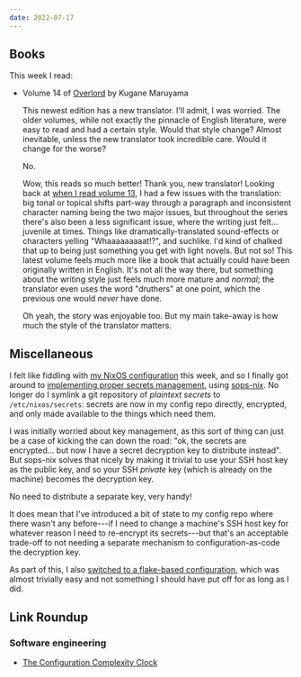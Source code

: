 ```yaml
---
date: 2022-07-17
---
```


## Books

This week I read:

- Volume 14 of [Overlord][] by Kugane Maruyama

  This newest edition has a new translator.  I'll admit, I was
  worried.  The older volumes, while not exactly the pinnacle of
  English literature, were easy to read and had a certain style.
  Would that style change?  Almost inevitable, unless the new
  translator took incredible care.  Would it change for the worse?

  No.

  Wow, this reads so much better!  Thank you, new translator!  Looking
  back at [when I read volume 13][], I had a few issues with the
  translation: big tonal or topical shifts part-way through a
  paragraph and inconsistent character naming being the two major
  issues, but throughout the series there's also been a less
  significant issue, where the writing just felt... juvenile at times.
  Things like dramatically-translated sound-effects or characters
  yelling "Whaaaaaaaaat!?", and suchlike.  I'd kind of chalked that up
  to being just something you get with light novels.  But not so!
  This latest volume feels much more like a book that actually could
  have been originally written in English.  It's not all the way
  there, but something about the writing style just feels much more
  mature and *normal*; the translator even uses the word "druthers" at
  one point, which the previous one would *never* have done.

  Oh yeah, the story was enjoyable too.  But my main take-away is how
  much the style of the translator matters.

[Overlord]: https://en.wikipedia.org/wiki/Overlord_(novel_series)
[when I read volume 13]: weeknotes-142.html


## Miscellaneous

I felt like fiddling with [my NixOS configuration][] this week, and so
I finally got around to [implementing proper secrets management][],
using [sops-nix][].  No longer do I symlink a git repository of
*plaintext secrets* to `/etc/nixos/secrets`: secrets are now in my
config repo directly, encrypted, and only made available to the things
which need them.

I was initially worried about key management, as this sort of thing
can just be a case of kicking the can down the road: "ok, the secrets
are encrypted... but now I have a secret decryption key to distribute
instead".  But sops-nix solves that nicely by making it trivial to use
your SSH host key as the public key, and so your SSH *private* key
(which is already on the machine) becomes the decryption key.

No need to distribute a separate key, very handy!

It does mean that I've introduced a bit of state to my config repo
where there wasn't any before---if I need to change a machine's SSH
host key for whatever reason I need to re-encrypt its secrets---but
that's an acceptable trade-off to not needing a separate mechanism to
configuration-as-code the decryption key.

As part of this, I also [switched to a flake-based configuration][],
which was almost trivially easy and not something I should have put
off for as long as I did.

[my NixOS configuration]: https://github.com/barrucadu/nixfiles
[implementing proper secrets management]: https://github.com/barrucadu/nixfiles/pull/96
[sops-nix]: https://github.com/Mic92/sops-nix
[switched to a flake-based configuration]: https://github.com/barrucadu/nixfiles/pull/95


## Link Roundup

### Software engineering

- [The Configuration Complexity Clock](http://mikehadlow.blogspot.com/2012/05/configuration-complexity-clock.html)
